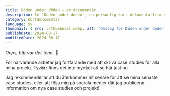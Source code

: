 ```yaml
---
title: Döden under döden — en dokumentär
description: Se 'Döden under döden', en personlig kort dokumentärfilm som utforskar liv och död via ögonen av en begravningsbyrå.
category: Kortdokumentär
language: sv
thumbnail: { src: ./thumbnail.webp, alt: 'Omslag för Döden under döden' }
publishDate: 2024-08-17
modifiedDate: 2024-08-17
---
```


_Oops, här var det tomt._ 😬

För närvarande arbetar jag fortfarande med att skriva case studies för alla mina projekt. Tyvärr finns det inte mycket att se här just nu.

Jag rekommenderar att du återkommer hit senare för att se mina senaste case studies, eller att följa mig på sociala medier där jag publicerar information om nya case studies och projekt!
